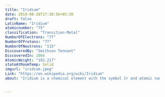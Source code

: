 ```yaml
---
title: "Iridium"
date: 2019-08-28T17:38:56+05:30
draft: false
LatinName: "Iridium"
atomicnumber: "75"
classification: "Transition-Metal"
NumberOfElectrons: "77"
NumberOfProtons: "77"
NumberOfNeutrons: "115" 
DiscoveredBy: "Smithson Tennant" 
DiscoveredIn: 1804
AtomicWeight: "192.217"
stateAtRoomTemp: Solid
imgurl: "iridium.jpeg"
Link: "https://en.wikipedia.org/wiki/Iridium"
about: "Iridium is a chemical element with the symbol Ir and atomic number 77. A very hard, brittle, silvery-white transition metal of the platinum group, iridium is the second-densest metal (after osmium) with a density of 22.56 g/cm3 as defined by experimental X-ray crystallography. At room temperature and standard atmospheric pressure, iridium has a calculated density 0.04 g/cm3 higher than osmium measured the same way. It is the most corrosion-resistant metal, even at temperatures as high as 2000 °C. Although only certain molten salts and halogens are corrosive to solid iridium, finely divided iridium dust is much more reactive and can be flammable."


---
```


